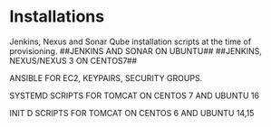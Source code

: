# Installations
Jenkins, Nexus and Sonar Qube installation scripts at the time of provisioning.
##JENKINS AND SONAR ON UBUNTU##
##JENKINS, NEXUS/NEXUS 3 ON CENTOS7##

ANSIBLE FOR EC2, KEYPAIRS, SECURITY GROUPS.

SYSTEMD SCRIPTS FOR TOMCAT ON CENTOS 7 AND UBUNTU 16

INIT D SCRIPTS FOR TOMCAT ON CENTOS 6 AND UBUNTU 14,15


